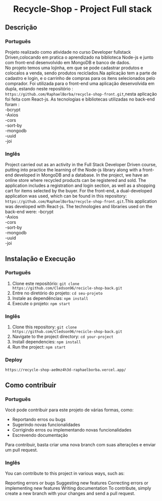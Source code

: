 <h1 align="center"> Recycle-Shop - Project Full stack </h1>



## Descrição
### Português

Projeto realizado como atividade no curso Developer fullstack Driven,colocando em pratica o aprendizado na biblioteca Node-js e junto com front-end desenvolvido em MongoDB e banco de dados.  
No projeto temos uma lojinha, em que se pode cadastrar produtos e colocalos a venda, sendo produtos reciclados.Na aplicação tem a parte de cadastro e login, e o carrinho de compras para os itens selecionados pelo comprador.
Foi utilizada para o front-end uma aplicação desenvolvida em dupla, estando neste repositório : `https://github.com/RaphaelBorba/recycle-shop-front.git`,nesta aplicação foi feita com React-js.
As tecnologias e bibliotecas utilizadas no back-end foram :    
-bcrypt     
-Axios    
-cors    
-sort-by    
-mongodb  
-uuid  
-joi   


### Inglês
Project carried out as an activity in the Full Stack Developer Driven course, putting into practice the learning of the Node-js library along with a front-end developed in MongoDB and a database.
In the project, we have an online store where recycled products can be registered and sold. The application includes a registration and login section, as well as a shopping cart for items selected by the buyer.
For the front-end, a dual-developed application was used, which can be found in this repository: `https://github.com/RaphaelBorba/recycle-shop-front.git`.This application was developed with React-js.
The technologies and libraries used on the back-end were: 
-bcrypt     
-Axios    
-cors    
-sort-by    
-mongodb  
-uuid  
-joi   

## Instalação e Execução
### Português
1. Clone este repositório: `git clone https://github.com/Cledson96/recicle-shop-back.git`
2. Entre no diretório do projeto: `cd seu-projeto`
3. Instale as dependências: `npm install`
4. Execute o projeto: `npm start`

### Inglês
1. Clone this repository: `git clone https://github.com/Cledson96/recicle-shop-back.git`
2. Navigate to the project directory: `cd your-project`
3. Install dependencies: `npm install`
4. Run the project: `npm start`

### Deploy
`https://recycle-shop-ae0mz4h3d-raphaelborba.vercel.app/`

## Como contribuir
### Português
Você pode contribuir para este projeto de várias formas, como:

- Reportando erros ou bugs
- Sugerindo novas funcionalidades
- Corrigindo erros ou implementando novas funcionalidades
- Escrevendo documentação

Para contribuir, basta criar uma nova branch com suas alterações e enviar um pull request.

### Inglês

You can contribute to this project in various ways, such as:

Reporting errors or bugs
Suggesting new features
Correcting errors or implementing new features
Writing documentation
To contribute, simply create a new branch with your changes and send a pull request.
